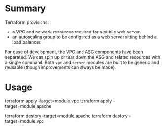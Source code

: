 # Summary

Terraform provisions:
- a VPC and network resources required for a public web server.
- an autoscaling group to be configured as a web server sitting behind a load balancer.

For ease of development, the VPC and ASG components have been separated. We can spin up or tear down the ASG and related resources with a single command. Both `vpc` and `server` modules are built to be generic and reusable (though improvements can always be made).

# Usage

terraform apply -target=module.vpc
terraform apply -target=module.apache

terraform destory -target=module.apache
terraform destory -target=module.vpc
